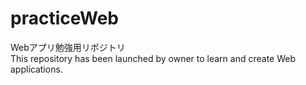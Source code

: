 # practiceWeb

Webアプリ勉強用リポジトリ  
This repository has been launched by owner to learn and create Web applications.
